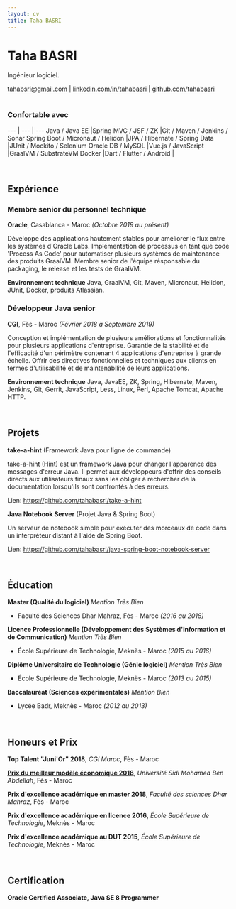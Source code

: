 ```yaml
---
layout: cv
title: Taha BASRI
---
```

# Taha BASRI
Ingénieur logiciel.

<div id="webaddress">
    <a href="mailto:tahabsri@gmail.com">tahabsri@gmail.com</a>
|   <a href="https://linkedin.com/in/tahabasri/en">linkedin.com/in/tahabasri</a>
|   <a href="https://github.com/tahabasri">github.com/tahabasri</a>
</div>

<br />

### Confortable avec

--- | --- | ---
Java / Java EE                          |Spring MVC / JSF / ZK          |Git / Maven / Jenkins / Sonar
Spring Boot / Micronaut / Helidon       |JPA / Hibernate / Spring Data  |JUnit / Mockito / Selenium
Oracle DB / MySQL                       |Vue.js / JavaScript            |GraalVM / SubstrateVM
Docker                                  |Dart / Flutter / Android       |

<br />

## Expérience

### Membre senior du personnel technique

__Oracle__, Casablanca - Maroc *(Octobre 2019 au présent)*

Développe des applications hautement stables pour améliorer le flux entre les systèmes d'Oracle Labs.
Implémentation de processus en tant que code 'Process As Code' pour automatiser plusieurs systèmes de maintenance des produits GraalVM.
Membre senior de l'équipe résponsable du packaging, le release et les tests de GraalVM.

​**Environnement technique** Java, GraalVM, Git, Maven, Micronaut, Helidon, JUnit, Docker, produits Atlassian.

### Développeur Java senior
__CGI__, Fès - Maroc *(Février 2018 à Septembre 2019)*

Conception et implémentation de plusieurs améliorations et fonctionnalités pour plusieurs applications d'entreprise.
Garantie de la stabilité et de l'efficacité d'un périmètre contenant 4 applications d'entreprise à grande échelle.
Offrir des directives fonctionnelles et techniques aux clients en termes d'utilisabilité et de maintenabilité de leurs applications.

​**Environnement technique** Java, JavaEE, ZK, Spring, Hibernate, Maven, Jenkins, Git, Gerrit, JavaScript, Less, Linux, Perl, Apache Tomcat, Apache HTTP.

<br />

## Projets

__take-a-hint__ (Framework Java pour ligne de commande)

take-a-hint (Hint) est un framework Java pour changer l'apparence des messages d'erreur Java. Il permet aux développeurs d'offrir des conseils directs aux utilisateurs finaux sans les obliger à rechercher de la documentation lorsqu'ils sont confrontés à des erreurs.

Lien: <a href="https://github.com/tahabasri/take-a-hint">https://github.com/tahabasri/take-a-hint</a>

__Java Notebook Server__ (Projet Java & Spring Boot)

Un serveur de notebook simple pour exécuter des morceaux de code dans un interpréteur distant à l'aide de Spring Boot.

Lien: <a href="https://github.com/tahabasri/java-spring-boot-notebook-server">https://github.com/tahabasri/java-spring-boot-notebook-server</a>

<br />

## Éducation

__Master (Qualité du logiciel)__ *Mention Très Bien*
- Faculté des Sciences Dhar Mahraz, Fès - Maroc *(2016 au 2018)*

__Licence Professionnelle (Développement des Systèmes d'Information et de Communication)__ *Mention Très Bien*
- École Supérieure de Technologie, Meknès - Maroc *(2015 au 2016)*

__Diplôme Universitaire de Technologie (Génie logiciel)__ *Mention Très Bien*
- École Supérieure de Technologie, Meknès - Maroc *(2013 au 2015)*

__Baccalauréat (Sciences expérimentales)__ *Mention Bien*
- Lycée Badr, Meknès - Maroc *(2012 au 2013)*

<br />

## Honeurs et Prix

__Top Talent "Juni'Or" 2018__, *CGI Maroc*, Fès - Maroc

__[Prix du meilleur modèle économique 2018](http://www.fsdmfes.ac.ma/News/137/show)__, *Université Sidi Mohamed Ben Abdellah*, Fès - Maroc

__Prix d'excellence académique en master 2018__, *Faculté des sciences Dhar Mahraz*, Fès - Maroc

__Prix d'excellence académique en licence 2016__, *École Supérieure de Technologie*, Meknès - Maroc

__Prix d'excellence académique au DUT 2015__, *École Supérieure de Technologie*, Meknès - Maroc

<br />

## Certification

__Oracle Certified Associate, Java SE 8 Programmer__

<!-- ### Footer

Taha BASRI -- [tahabsri@gmail.com](tahabsri@gmail.com) -->
